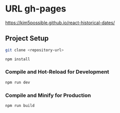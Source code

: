 # URL gh-pages

https://kim5possible.github.io/react-historical-dates/

## Project Setup

```sh
git clone <repository-url>
```

```sh
npm install
```

### Compile and Hot-Reload for Development

```sh
npm run dev
```

### Compile and Minify for Production

```sh
npm run build
```
